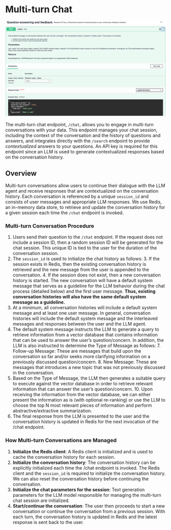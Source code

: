 # Multi-turn Chat

![Swagger UD](./swagger-multi-turn-chat-screenshot.png)

The multi-turn chat endpoint, `/chat`, allows you to engage in multi-turn conversations
with your data. This endpoint manages your chat session, including the context of the
conversation and the history of questions and answers, and integrates directly with the
`/search` endpoint to provide *contextualized* answers to your questions. An API key
is required for this endpoint since an LLM is used to generate contextualized responses
based on the conversation history.

## Overview

Multi-turn conversations allow users to continue their dialogue with the LLM agent and
receive responses that are contextualized on the conversation history. Each
conversation is referenced by a unique `session_id` and consists of user messages and
appropriate LLM responses. We use Redis, an in-memory data store, to retrieve and
update the conversation history for a given session each time the `/chat` endpoint is
invoked.

### Multi-turn Conversation Procedure

1. Users send their question to the `/chat` endpoint. If the request does not include a
session ID, then a random session ID will be generated for the chat session. This
unique ID is tied to the user for the duration of the conversation session.
2. The `session_id` is used to initialize the chat history as follows:
    3. If the session exists in Redis, then the existing conversation history is
   retrieved and the new message from the user is appended to the conversation.
    4. If the session does not exist, then a new conversation history is started. The
      new conversation will have a default system message that serves as a guideline
      for the LLM behavior during the chat process (detailed below) and the first user
      message. **Thus, existing conversation histories will also have the same default
      system message as a guideline.**
5. At a minimum, all conversation histories will include a default system message and
at least one user message. In general, conversation histories will include the default
system message and the interleaved messages and responses between the user and the LLM
agent.
6. The default system message instructs the LLM to generate a query to retrieve
information from a vector database that contains information that can be used to answer
the user’s question/concern. In addition, the LLM is also instructed to determine the
Type of Message as follows:
    7. Follow-up Message: These are messages that build upon the conversation so far
      and/or seeks more clarifying information on a previously discussed
      question/concern.
    8. New Message: These are messages that introduces a new topic that was not
      previously discussed in the conversation.
9. Based on the Type of Message, the LLM then generates a suitable query to execute
against the vector database in order to retrieve relevant information that can answer
the user’s question/concern.
    10. Upon receiving the information from the vector database, we can either present
       the information as is (with optional re-ranking) or use the LLM to choose the
       top N most relevant pieces of information and perform abstractive/extractive
       summarization.
11. The final response from the LLM is presented to the user and the conversation
history is updated in Redis for the next invocation of the /chat endpoint.

### How Multi-turn Conversations are Managed

1. **Initialize the Redis client**: A Redis client is initialized and is used to cache
the conversation history for each session.
2. **Initialize the conversation history**: The conversation history can be explicitly
initialized each time the /chat endpoint is invoked. The Redis client and the
`session_id` is required to initialize the conversation history. We can also reset the
conversation history before continuing the conversation.
3. **Initialize the chat parameters for the session**: Text generation parameters for
the LLM model responsible for managing the multi-turn chat session are initialized.
4. **Start/continue the conversation**: The user then proceeds to start a new
conversation or continue the conversation from a previous session. With each turn, the
conversation history is updated in Redis and the latest response is sent back to the
user.
